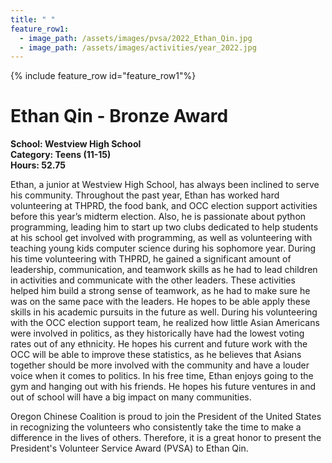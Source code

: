 ```yaml
---
title: " "
feature_row1:
  - image_path: /assets/images/pvsa/2022_Ethan_Qin.jpg
  - image_path: /assets/images/activities/year_2022.jpg
---
```


{% include feature_row id="feature_row1"%}

# Ethan Qin - Bronze Award

**School: Westview High School**  
**Category: Teens (11-15)**  
**Hours: 52.75**  

Ethan, a junior at Westview High School, has always been inclined to serve his community. Throughout the past year, Ethan has worked hard volunteering at THPRD, the food bank, and OCC election support activities before this year’s midterm election. Also, he is passionate about python programming, leading him to start up two clubs dedicated to help students at his school get involved with programming, as well as volunteering with teaching young kids computer science during his sophomore year. During his time volunteering with THPRD, he gained a significant amount of leadership, communication, and teamwork skills as he had to lead children in activities and communicate with the other leaders. These activities helped him build a strong sense of teamwork, as he had to make sure he was on the same pace with the leaders. He hopes to be able apply these skills in his academic pursuits in the future as well. During his volunteering with the OCC election support team, he realized how little Asian Americans were involved in politics, as they historically have had the lowest voting rates out of any ethnicity. He hopes his current and future work with the OCC will be able to improve these statistics, as he believes that Asians together should be more involved with the community and have a louder voice when it comes to politics. In his free time, Ethan enjoys going to the gym and hanging out with his friends. He hopes his future ventures in and out of school will have a big impact on many communities.

Oregon Chinese Coalition is proud to join the President of the United States in recognizing the volunteers who consistently take the time to make a difference in the lives of others. Therefore, it is a great honor to present the President's Volunteer Service Award (PVSA) to Ethan Qin.
